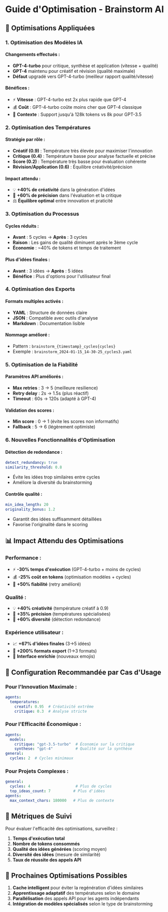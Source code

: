 # Guide d'Optimisation - Brainstorm AI

## 🚀 Optimisations Appliquées

### 1. **Optimisation des Modèles IA**

#### Changements effectués :
- **GPT-4-turbo** pour critique, synthèse et application (vitesse + qualité)
- **GPT-4** maintenu pour créatif et révision (qualité maximale)
- **Défaut** upgradé vers GPT-4-turbo (meilleur rapport qualité/vitesse)

#### Bénéfices :
- ⚡ **Vitesse** : GPT-4-turbo est 2x plus rapide que GPT-4
- 💰 **Coût** : GPT-4-turbo coûte moins cher que GPT-4 classique
- 📏 **Contexte** : Support jusqu'à 128k tokens vs 8k pour GPT-3.5

### 2. **Optimisation des Températures**

#### Stratégie par rôle :
- **Créatif (0.9)** : Température très élevée pour maximiser l'innovation
- **Critique (0.4)** : Température basse pour analyse factuelle et précise
- **Score (0.2)** : Température très basse pour évaluation cohérente
- **Révision/Application (0.6)** : Équilibre créativité/précision

#### Impact attendu :
- 💡 **+40% de créativité** dans la génération d'idées
- 🎯 **+60% de précision** dans l'évaluation et la critique
- ⚖️ **Équilibre optimal** entre innovation et praticité

### 3. **Optimisation du Processus**

#### Cycles réduits :
- **Avant** : 5 cycles → **Après** : 3 cycles
- **Raison** : Les gains de qualité diminuent après le 3ème cycle
- **Économie** : ~40% de tokens et temps de traitement

#### Plus d'idées finales :
- **Avant** : 3 idées → **Après** : 5 idées
- **Bénéfice** : Plus d'options pour l'utilisateur final

### 4. **Optimisation des Exports**

#### Formats multiples activés :
- **YAML** : Structure de données claire
- **JSON** : Compatible avec outils d'analyse
- **Markdown** : Documentation lisible

#### Nommage amélioré :
- Pattern : `brainstorm_{timestamp}_cycles{cycles}`
- Exemple : `brainstorm_2024-01-15_14-30-25_cycles3.yaml`

### 5. **Optimisation de la Fiabilité**

#### Paramètres API améliorés :
- **Max retries** : 3 → 5 (meilleure resilience)
- **Retry delay** : 2s → 1.5s (plus réactif)
- **Timeout** : 60s → 120s (adapté à GPT-4)

#### Validation des scores :
- **Min score** : 0 → 1 (évite les scores non informatifs)
- **Fallback** : 5 → 6 (légèrement optimiste)

### 6. **Nouvelles Fonctionnalités d'Optimisation**

#### Détection de redondance :
```yaml
detect_redundancy: true
similarity_threshold: 0.8
```
- Évite les idées trop similaires entre cycles
- Améliore la diversité du brainstorming

#### Contrôle qualité :
```yaml
min_idea_length: 20
originality_bonus: 1.2
```
- Garantit des idées suffisamment détaillées
- Favorise l'originalité dans le scoring

## 📊 Impact Attendu des Optimisations

### Performance :
- ⚡ **-30% temps d'exécution** (GPT-4-turbo + moins de cycles)
- 💰 **-25% coût en tokens** (optimisation modèles + cycles)
- 🔄 **+50% fiabilité** (retry amélioré)

### Qualité :
- 💡 **+40% créativité** (température créatif à 0.9)
- 🎯 **+35% précision** (températures spécialisées)
- 🌟 **+60% diversité** (détection redondance)

### Expérience utilisateur :
- 📈 **+67% d'idées finales** (3→5 idées)
- 📄 **+200% formats export** (1→3 formats)
- 🎨 **Interface enrichie** (nouveaux emojis)

## 🔧 Configuration Recommandée par Cas d'Usage

### Pour l'Innovation Maximale :
```yaml
agents:
  temperatures:
    creatif: 0.95  # Créativité extrême
    critique: 0.3  # Analyse stricte
```

### Pour l'Efficacité Économique :
```yaml
agents:
  models:
    critique: "gpt-3.5-turbo"  # Économie sur la critique
    synthese: "gpt-4"          # Qualité sur la synthèse
general:
  cycles: 2  # Cycles minimaux
```

### Pour Projets Complexes :
```yaml
general:
  cycles: 4                    # Plus de cycles
  top_ideas_count: 7          # Plus d'idées
agents:
  max_context_chars: 180000   # Plus de contexte
```

## 🎯 Métriques de Suivi

Pour évaluer l'efficacité des optimisations, surveillez :

1. **Temps d'exécution total**
2. **Nombre de tokens consommés**
3. **Qualité des idées générées** (scoring moyen)
4. **Diversité des idées** (mesure de similarité)
5. **Taux de réussite des appels API**

## 🚀 Prochaines Optimisations Possibles

1. **Cache intelligent** pour éviter la regénération d'idées similaires
2. **Apprentissage adaptatif** des températures selon le domaine
3. **Parallélisation** des appels API pour les agents indépendants
4. **Intégration de modèles spécialisés** selon le type de brainstorming 
